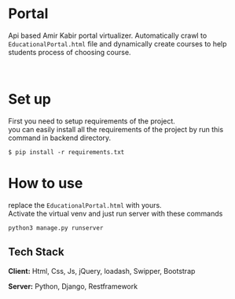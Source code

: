 # Portal

Api based Amir Kabir portal virtualizer.
Automatically crawl to `EducationalPortal.html` file and dynamically create courses to help students process of choosing course.


<br/>

# Set up

First you need to setup requirements of the project. <br/>
you can easily install all the requirements of the project by run this command in backend directory. <br/>
```
$ pip install -r requirements.txt
```


# How to use
replace the `EducationalPortal.html` with yours. <br/>
Activate the virtual venv and just run server with these commands
```
python3 manage.py runserver
```



## Tech Stack

**Client:** Html, Css, Js, jQuery, loadash, Swipper, Bootstrap

**Server:** Python, Django, Restframework


